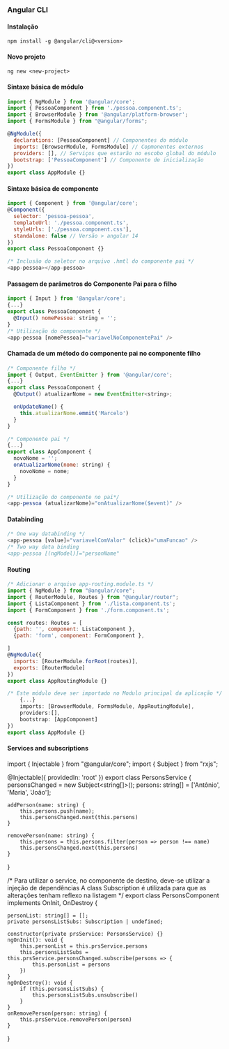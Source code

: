 ### Angular CLI ###
#### Instalação 
```npm install -g @angular/cli@<version>```
#### Novo projeto 
```ng new <new-project>```

#### Sintaxe básica de módulo

```javascript
import { NgModule } from '@angular/core';
import { PessoaComponent } from './pessoa.component.ts';
import { BrowserModule } from '@angular/platform-browser';
import { FormsModule } from "@angular/forms";

@NgModule({
  declarations: [PessoaComponent] // Componentes do módulo
  imports: [BrowserModule, FormsModule] // Copmonentes externos
  providers: [], // Serviços que estarão no escobo global do módulo
  bootstrap: ['PessoaComponent'] // Componente de inicialização
})
export class AppModule {}
```

#### Sintaxe básica de componente

```javascript
import { Component } from '@angular/core';
@Component({
  selector: 'pessoa-pessoa',
  templateUrl: './pessoa.component.ts',
  styleUrls: ['./pessoa.component.css'],
  standalone: false // Versão > angular 14
})
export class PessoaComponent {}

/* Inclusão do seletor no arquivo .hmtl do componente pai */
<app-pessoa></app-pessoa>
```

#### Passagem de parâmetros do Componente Pai para o filho
```javascript
import { Input } from '@angular/core';
{...}
export class PessoaComponent {
  @Input() nomePessoa: string = '';
}
/* Utilização do componente */
<app-pessoa [nomePessoa]="variavelNoComponentePai" />
```

#### Chamada de um método do componente pai no componente filho
```javascript
/* Componente filho */
import { Output, EventEmitter } from '@angular/core';
{...}
export class PessoaComponent {
  @Output() atualizarNome = new EventEmitter<string>;

  onUpdateName() {
    this.atualizarNome.emmit('Marcelo')
  }
}

/* Componente pai */
{...}
export class AppComponent {
  novoNome = '';
  onAtualizarNome(nome: string) {
    novoNome = nome;
  }
}

/* Utilização do componente no pai*/
<app-pessoa (atualizarNome)="onAtualizarNome($event)" />
```
#### Databinding
```javascript
/* One way databinding */
<app-pessoa [value]="variavelComValor" (click)="umaFuncao" />
/* Two way data binding
<app-pessoa [(ngModel)]="personName"
```

#### Routing
```javascript
/* Adicionar o arquivo app-routing.module.ts */
import { NgModule } from "@angular/core";
import { RouterModule, Routes } from "@angular/router";
import { ListaComponent } from './lista.component.ts';
import { FormComponent } from './form.component.ts';

const routes: Routes = [
  {path: '', component: ListaComponent },
  {path: 'form', component: FormComponent },

]
@NgModule({
  imports: [RouterModule.forRoot(routes)],
  exports: [RouterModule]
})
export class AppRoutingModule {}

/* Este módulo deve ser importado no Modulo principal da aplicação */
    {...}
    imports: [BrowserModule, FormsModule, AppRoutingModule],
    providers:[],
    bootstrap: [AppComponent]
})
export class AppModule {}
```

#### Services and subscriptions
import { Injectable } from "@angular/core";
import { Subject } from "rxjs";

@Injectable({
    providedIn: 'root'
})
export class PersonsService {
    personsChanged = new Subject<string[]>();
    persons: string[] = ['Antônio', 'Maria', 'João'];

    addPerson(name: string) {
        this.persons.push(name);
        this.personsChanged.next(this.persons)
    }

    removePerson(name: string) {
        this.persons = this.persons.filter(person => person !== name)
        this.personsChanged.next(this.persons)
    }
}

/* Para utilizar o service, no componente de destino, deve-se utilizar a injeção de dependências 
   A class Subscription é utilizada para que as alterações tenham reflexo na listagem
*/
export class PersonsComponent implements OnInit, OnDestroy {
    
    personList: string[] = [];
    private personsListSubs: Subscription | undefined;

    constructor(private prsService: PersonsService) {}
    ngOnInit(): void {
        this.personList = this.prsService.persons
        this.personsListSubs = this.prsService.personsChanged.subscribe(persons => {
            this.personList = persons
        })
    }
    ngOnDestroy(): void {
        if (this.personsListSubs) {
            this.personsListSubs.unsubscribe()
        }
    }
    onRemovePerson(person: string) {
        this.prsService.removePerson(person)
    }
 }
   
```

